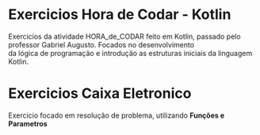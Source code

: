# Exercicios Hora de Codar - Kotlin
Exercicios da atividade HORA_de_CODAR feito em Kotlin, passado pelo professor Gabriel Augusto. Focados no desenvolvimento <br> da lógica de programação e introdução as estruturas iniciais da linguagem Kotlin.

# Exercicios Caixa Eletronico
Exercicio focado em resolução de problema, utilizando <b>Funções e Parametros<b>
